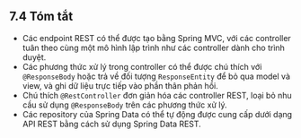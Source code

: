 ## 7.4 Tóm tắt

* Các endpoint REST có thể được tạo bằng Spring MVC, với các controller tuân theo cùng một mô hình lập trình như các controller dành cho trình duyệt.
* Các phương thức xử lý trong controller có thể được chú thích với `@ResponseBody` hoặc trả về đối tượng `ResponseEntity` để bỏ qua model và view, và ghi dữ liệu trực tiếp vào phần thân phản hồi.
* Chú thích `@RestController` đơn giản hóa các controller REST, loại bỏ nhu cầu sử dụng `@ResponseBody` trên các phương thức xử lý.
* Các repository của Spring Data có thể tự động được cung cấp dưới dạng API REST bằng cách sử dụng Spring Data REST.
